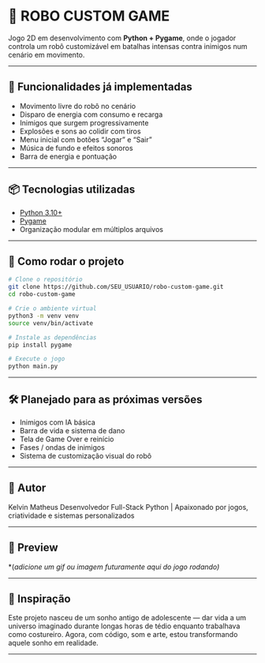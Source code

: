 # 🤖 ROBO CUSTOM GAME

Jogo 2D em desenvolvimento com **Python + Pygame**, onde o jogador controla um robô customizável em batalhas intensas contra inimigos num cenário em movimento.

---

## 🚀 Funcionalidades já implementadas

* Movimento livre do robô no cenário
* Disparo de energia com consumo e recarga
* Inimigos que surgem progressivamente
* Explosões e sons ao colidir com tiros
* Menu inicial com botões “Jogar” e “Sair”
* Música de fundo e efeitos sonoros
* Barra de energia e pontuação

---

## 📦 Tecnologias utilizadas

* [Python 3.10+](https://www.python.org/)
* [Pygame](https://www.pygame.org/news)
* Organização modular em múltiplos arquivos

---

## 📁 Como rodar o projeto

```bash
# Clone o repositório
git clone https://github.com/SEU_USUARIO/robo-custom-game.git
cd robo-custom-game

# Crie o ambiente virtual
python3 -m venv venv
source venv/bin/activate

# Instale as dependências
pip install pygame

# Execute o jogo
python main.py
```

---

## 🛠️ Planejado para as próximas versões

* Inimigos com IA básica
* Barra de vida e sistema de dano
* Tela de Game Over e reinício
* Fases / ondas de inimigos
* Sistema de customização visual do robô

---

## 👤 Autor

Kelvin Matheus
Desenvolvedor Full-Stack Python | Apaixonado por jogos, criatividade e sistemas personalizados

---

## 📸 Preview

\*(*adicione um gif ou imagem futuramente aqui do jogo rodando)*

---

## 🧠 Inspiração

Este projeto nasceu de um sonho antigo de adolescente — dar vida a um universo imaginado durante longas horas de tédio enquanto trabalhava como costureiro. Agora, com código, som e arte, estou transformando aquele sonho em realidade.

---
